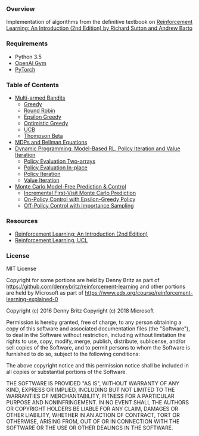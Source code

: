 ### Overview
Implementation of algorithms from the definitive textbook on [Reinforcement Learning: An Introduction (2nd Edition) by Richard Sutton and Andrew Barto](http://incompleteideas.net/book/bookdraft2018mar21.pdf)

### Requirements

- Python 3.5
- [OpenAI Gym](https://gym.openai.com/)
- [PyTorch](https://pytorch.org/)


### Table of Contents

- [Multi-armed Bandits](Bandits/)
    - [Greedy](Bandits/Greedy.ipynb)
    - [Round Robin](Bandits/Round%20Robin.ipynb)
    - [Epsilon Greedy](Bandits/Epsilon%20Greedy.ipynb)
    - [Optimistic Greedy](Bandits/Optimistic%20Greedy.ipynb)
    - [UCB](Bandits/UCB.ipynb)
    - [Thompson Beta](Bandits/Thompson%20Beta.ipynb)
- [MDPs and Bellman Equations](MDP/)
- [Dynamic Programming: Model-Based RL, Policy Iteration and Value Iteration](DynamicProgramming/)
    - [Policy Evaluation Two-arrays](DynamicProgramming/policy_evaluation_two_arrays.py)
    - [Policy Evaluation In-place](DynamicProgramming/policy_evaluation_in_place.py)
    - [Policy Iteration](DynamicProgramming/policy_iteration.py)
    - [Value Iteration](DynamicProgramming/value_iteration.py)
- [Monte Carlo Model-Free Prediction & Control](MonteCarlo/)
    - [Incremental First-Visit Monte Carlo Prediction](MonteCarlo/incremental_first_visit_mc_prediction.py)
    - [On-Policy Control with Epsilon-Greedy Policy](MonteCarlo/MC%20Control%20with%20Epsilon-Greedy%20Policies.ipynb)
    - [Off-Policy Control with Importance Sampling](MonteCarlo/Off-Policy%20MC%20Control%20with%20Weighted%20Importance%20Sampling.ipynb)


### Resources

- [Reinforcement Learning: An Introduction (2nd Edition)](http://incompleteideas.net/book/bookdraft2018mar21.pdf)
- [Reinforcement Learning, UCL](http://www0.cs.ucl.ac.uk/staff/d.silver/web/Teaching.html)

### License

MIT License

Copyright for some portions are held by Denny Britz as part of https://github.com/dennybritz/reinforcement-learning and other portions are held by Microsoft as part of https://www.edx.org/course/reinforcement-learning-explained-0

Copyright (c) 2016 Denny Britz Copyright (c) 2018 Microsoft

Permission is hereby granted, free of charge, to any person obtaining a copy of this software and associated documentation files (the "Software"), to deal in the Software without restriction, including without limitation the rights to use, copy, modify, merge, publish, distribute, sublicense, and/or sell copies of the Software, and to permit persons to whom the Software is furnished to do so, subject to the following conditions:

The above copyright notice and this permission notice shall be included in all copies or substantial portions of the Software.

THE SOFTWARE IS PROVIDED "AS IS", WITHOUT WARRANTY OF ANY KIND, EXPRESS OR IMPLIED, INCLUDING BUT NOT LIMITED TO THE WARRANTIES OF MERCHANTABILITY, FITNESS FOR A PARTICULAR PURPOSE AND NONINFRINGEMENT. IN NO EVENT SHALL THE AUTHORS OR COPYRIGHT HOLDERS BE LIABLE FOR ANY CLAIM, DAMAGES OR OTHER LIABILITY, WHETHER IN AN ACTION OF CONTRACT, TORT OR OTHERWISE, ARISING FROM, OUT OF OR IN CONNECTION WITH THE SOFTWARE OR THE USE OR OTHER DEALINGS IN THE SOFTWARE.
